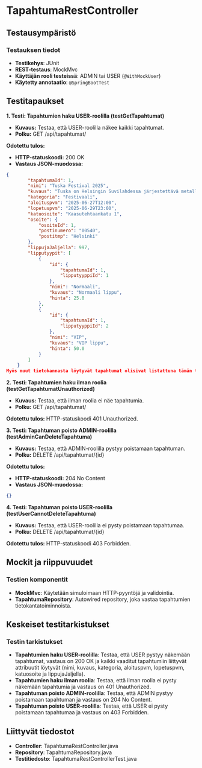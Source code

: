 # TapahtumaRestController

## Testausympäristö

### Testauksen tiedot

- **Testikehys**: JUnit
- **REST-testaus**: MockMvc
- **Käyttäjän rooli testeissä**: ADMIN tai USER (`@WithMockUser`)
- **Käytetty annotaatio**: `@SpringBootTest`


## Testitapaukset

**1. Testi: Tapahtumien haku USER-roolilla (testGetTapahtumat)**

- **Kuvaus:** Testaa, että USER-roolilla näkee kaikki tapahtumat.
- **Polku:** GET /api/tapahtumat/

**Odotettu tulos:** 

- **HTTP-statuskoodi:** 200 OK
- **Vastaus JSON-muodossa:**

```json
{
        "tapahtumaId": 1,
        "nimi": "Tuska Festival 2025",
        "kuvaus": "Tuska on Helsingin Suvilahdessa järjestettävä metallimusiikkiin keskittynyt festivaali.",
        "kategoria": "Festivaali",
        "aloituspvm": "2025-06-27T12:00",
        "lopetuspvm": "2025-06-29T23:00",
        "katuosoite": "Kaasutehtaankatu 1",
        "osoite": {
            "osoiteId": 1,
            "postinumero": "00540",
            "postitmp": "Helsinki"
        },
        "lippujaJaljella": 997,
        "lipputyypit": [
            {
                "id": {
                    "tapahtumaId": 1,
                    "lipputyyppiId": 1
                },
                "nimi": "Normaali",
                "kuvaus": "Normaali lippu",
                "hinta": 25.0
            },
            {
                "id": {
                    "tapahtumaId": 1,
                    "lipputyyppiId": 2
                },
                "nimi": "VIP",
                "kuvaus": "VIP lippu",
                "hinta": 50.0
            }
        ]
    }
Myös muut tietokannasta löytyvät tapahtumat olisivat listattuna tämän tapahtuman alla samaan tyyliin.
```

**2. Testi: Tapahtumien haku ilman roolia (testGetTapahtumatUnauthorized)**

- **Kuvaus:** Testaa, että ilman roolia ei näe tapahtumia.
- **Polku:** GET /api/tapahtumat/

**Odotettu tulos:** HTTP-statuskoodi 401 Unauthorized.



**3. Testi: Tapahtuman poisto ADMIN-roolilla (testAdminCanDeleteTapahtuma)**

- **Kuvaus:** Testaa, että ADMIN-roolilla pystyy poistamaan tapahtuman.
- **Polku:** DELETE /api/tapahtumat/{id}

**Odotettu tulos:** 

- **HTTP-statuskoodi:** 204 No Content
- **Vastaus JSON-muodossa:**

```json
{}
```

**4. Testi: Tapahtuman poisto USER-roolilla (testUserCannotDeleteTapahtuma)**

- **Kuvaus:** Testaa, että USER-roolilla ei pysty poistamaan tapahtumaa.
- **Polku:** DELETE /api/tapahtumat/{id}

**Odotettu tulos:** HTTP-statuskoodi 403 Forbidden.


## Mockit ja riippuvuudet

### Testien komponentit

- **MockMvc**: Käytetään simuloimaan HTTP-pyyntöjä ja validointia.
- **TapahtumaRepository**: Autowired repository, joka vastaa tapahtumien tietokantatoiminnoista.


## Keskeiset testitarkistukset

### Testin tarkistukset

- **Tapahtumien haku USER-roolilla**: Testaa, että USER pystyy näkemään tapahtumat, vastaus on 200 OK ja kaikki vaaditut tapahtumiin liittyvät attribuutit löytyvät (nimi, kuvaus, kategoria, aloituspvm, lopetuspvm, katuosoite ja lippujaJaljella).
- **Tapahtumien haku ilman roolia**: Testaa, että ilman roolia ei pysty näkemään tapahtumia ja vastaus on 401 Unauthorized.
- **Tapahtuman poisto ADMIN-roolilla**: Testaa, että ADMIN pystyy poistamaan tapahtuman ja vastaus on 204 No Content.
- **Tapahtuman poisto USER-roolilla**: Testaa, että USER ei pysty poistamaan tapahtumaa ja vastaus on 403 Forbidden.


## Liittyvät tiedostot

- **Controller**: TapahtumaRestController.java
- **Repository**: TapahtumaRepository.java
- **Testitiedosto**: TapahtumaRestControllerTest.java